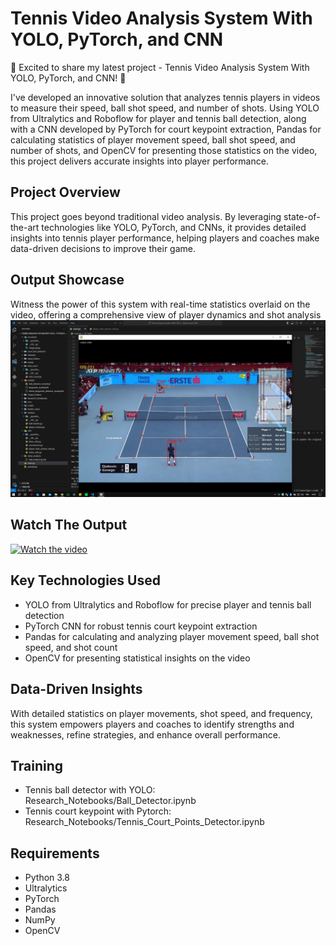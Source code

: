 # Tennis Video Analysis System With YOLO, PyTorch, and CNN

🎾 Excited to share my latest project - Tennis Video Analysis System With YOLO, PyTorch, and CNN! 🚀

I've developed an innovative solution that analyzes tennis players in videos to measure their speed, ball shot speed, and number of shots. Using YOLO from Ultralytics and Roboflow for player and tennis ball detection, along with a CNN developed by PyTorch for court keypoint extraction, Pandas for calculating statistics of player movement speed, ball shot speed, and number of shots, and OpenCV for presenting those statistics on the video, this project delivers accurate insights into player performance.

## Project Overview
This project goes beyond traditional video analysis. By leveraging state-of-the-art technologies like YOLO, PyTorch, and CNNs, it provides detailed insights into tennis player performance, helping players and coaches make data-driven decisions to improve their game.

## Output Showcase
Witness the power of this system with real-time statistics overlaid on the video, offering a comprehensive view of player dynamics and shot analysis
![Screenshot](media/outputcapture.PNG)

## Watch The Output 
[![Watch the video](https://img.youtube.com/vi/NypyFoQc-EE/maxresdefault.jpg)](https://youtu.be/NypyFoQc-EE)

## Key Technologies Used
- YOLO from Ultralytics and Roboflow for precise player and tennis ball detection
- PyTorch CNN for robust tennis court keypoint extraction
- Pandas for calculating and analyzing player movement speed, ball shot speed, and shot count
- OpenCV for presenting statistical insights on the video

## Data-Driven Insights
With detailed statistics on player movements, shot speed, and frequency, this system empowers players and coaches to identify strengths and weaknesses, refine strategies, and enhance overall performance.

## Training
* Tennis ball detector with YOLO: Research_Notebooks/Ball_Detector.ipynb
* Tennis court keypoint with Pytorch: Research_Notebooks/Tennis_Court_Points_Detector.ipynb

## Requirements
- Python 3.8
- Ultralytics
- PyTorch
- Pandas
- NumPy
- OpenCV

